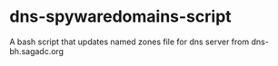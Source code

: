 # dns-spywaredomains-script

A bash script that updates named zones file for dns server from dns-bh.sagadc.org
